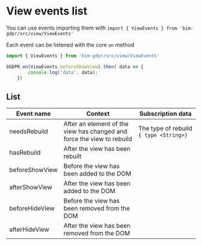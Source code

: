 # View events list

You can use events importing them with `import { ViewEvents } from 'bim-gdpr/src/view/ViewEvents'
`

Each event can be listened with the core `on` method
```javascript
import { ViewEvents } from 'bim-gdpr/src/view/ViewEvents'

bGDPR.on(ViewEvents.beforeShowView).then( data => {
        console.log('data', data);
    })
```

## List

| Event name | Context | Subscription data |
|---|---|---|
|   needsRebuild    |   After an element of the view has changed and force the view to rebuild |   The type of rebuild ```{ type <String>}```
|   hasRebuild  |  After the view has been rebuilt  |  |
|   beforeShowView    |   Before the view has been added to the DOM  |   |
|   afterShowView    |   After the view has been added to the DOM    |   |
|   beforeHideView    |   Before the view has been removed from the DOM  |   |
|   afterHideView    |   After the view has been removed from the DOM    |   |

